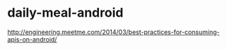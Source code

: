 # daily-meal-android

http://engineering.meetme.com/2014/03/best-practices-for-consuming-apis-on-android/
